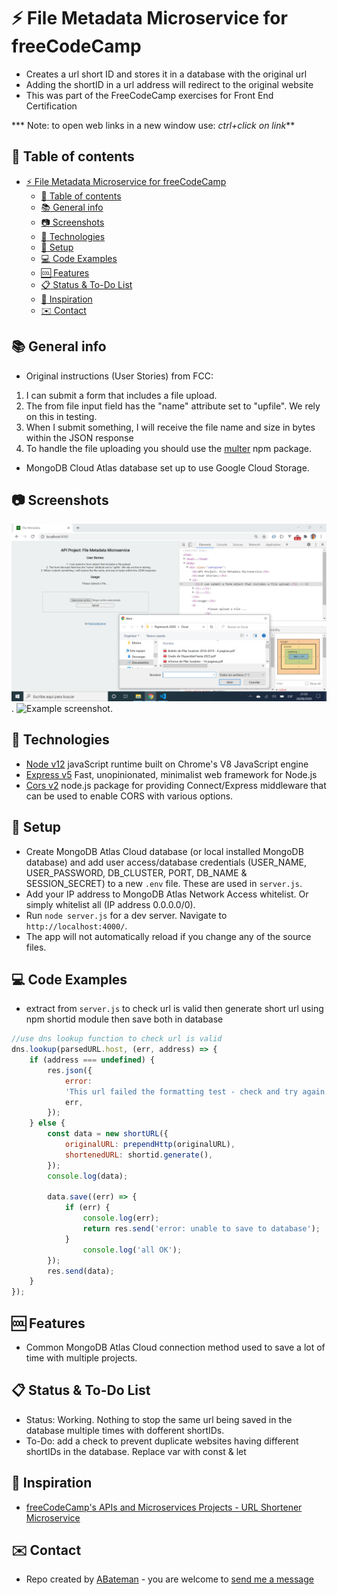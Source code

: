 # :zap: File Metadata Microservice for freeCodeCamp

* Creates a url short ID and stores it in a database with the original url
* Adding the shortID in a url address will redirect to the original website
* This was part of the FreeCodeCamp exercises for Front End Certification

*** Note: to open web links in a new window use: _ctrl+click on link_**

## :page_facing_up: Table of contents

* [:zap: File Metadata Microservice for freeCodeCamp](#zap-file-metadata-microservice-for-freecodecamp)
	* [:page_facing_up: Table of contents](#page_facing_up-table-of-contents)
	* [:books: General info](#books-general-info)
	* [:camera: Screenshots](#camera-screenshots)
	* [:signal_strength: Technologies](#signal_strength-technologies)
	* [:floppy_disk: Setup](#floppy_disk-setup)
	* [:computer: Code Examples](#computer-code-examples)
	* [:cool: Features](#cool-features)
	* [:clipboard: Status & To-Do List](#clipboard-status--to-do-list)
	* [:clap: Inspiration](#clap-inspiration)
	* [:envelope: Contact](#envelope-contact)

## :books: General info

* Original instructions (User Stories) from FCC:

1. I can submit a form that includes a file upload.
2. The from file input field  has the "name" attribute set to "upfile". We rely on this in testing.
3. When I submit something, I will receive the file name and size in bytes within the JSON response
4. To handle the file uploading you should use the [multer](https://www.npmjs.com/package/multer) npm package.

* MongoDB Cloud Atlas database set up to use Google Cloud Storage.

## :camera: Screenshots

![Example screenshot](./img/file.png).
![Example screenshot](./img/mongodb.png).

## :signal_strength: Technologies

* [Node v12](https://nodejs.org/en/) javaScript runtime built on Chrome's V8 JavaScript engine
* [Express v5](https://expressjs.com/) Fast, unopinionated, minimalist web framework for Node.js
* [Cors v2](https://www.npmjs.com/package/cors) node.js package for providing Connect/Express middleware that can be used to enable CORS with various options.

## :floppy_disk: Setup

* Create MongoDB Atlas Cloud database (or local installed MongoDB database) and add user access/database credentials (USER_NAME, USER_PASSWORD, DB_CLUSTER, PORT, DB_NAME & SESSION_SECRET) to a new `.env` file. These are used in `server.js`.
* Add your IP address to MongoDB Atlas Network Access whitelist. Or simply whitelist all (IP address 0.0.0.0/0).
* Run `node server.js` for a dev server. Navigate to `http://localhost:4000/`.
* The app will not automatically reload if you change any of the source files.

## :computer: Code Examples

* extract from `server.js` to check url is valid then generate short url using npm shortid module then save both in database

```javascript
//use dns lookup function to check url is valid
dns.lookup(parsedURL.host, (err, address) => {
	if (address === undefined) {
		res.json({
			error:
			'This url failed the formatting test - check and try again. ' +
			err,
		});
	} else {
		const data = new shortURL({
			originalURL: prependHttp(originalURL),
			shortenedURL: shortid.generate(),
		});
		console.log(data);

		data.save((err) => {
			if (err) {
				console.log(err);
				return res.send('error: unable to save to database');
			}
				console.log('all OK');
		});
		res.send(data);
	}
});
```

## :cool: Features

* Common MongoDB Atlas Cloud connection method used to save a lot of time with multiple projects.

## :clipboard: Status & To-Do List

* Status: Working. Nothing to stop the same url being saved in the database multiple times with dofferent shortIDs.
* To-Do: add a check to prevent duplicate websites having different shortIDs in the database. Replace var with const & let

## :clap: Inspiration

* [freeCodeCamp's APIs and Microservices Projects - URL Shortener Microservice](https://www.freecodecamp.org/learn/apis-and-microservices/apis-and-microservices-projects/url-shortener-microservice)

## :envelope: Contact

* Repo created by [ABateman](https://www.andrewbateman.org) - you are welcome to [send me a message](https://andrewbateman.org/contact)

